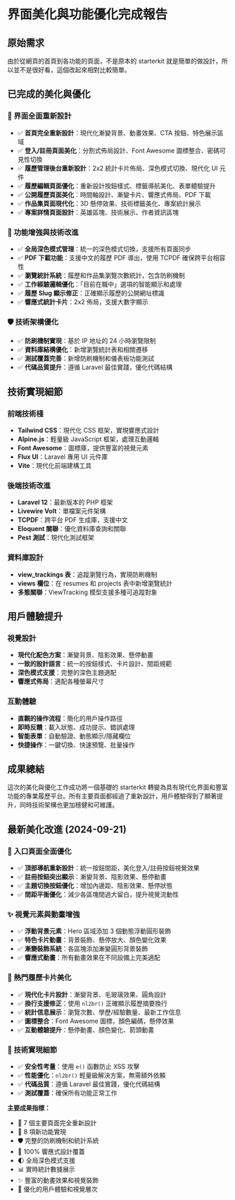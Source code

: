 # 界面美化與功能優化完成報告

## 原始需求
由於從網頁的首頁到各功能的頁面，不是原本的 starterkit 就是簡單的做設計，所以並不是很好看，這個改起來相對比較簡單。

## 已完成的美化與優化

### 🎨 界面全面重新設計
- ✅ **首頁完全重新設計**：現代化漸變背景、動畫效果、CTA 按鈕、特色展示區域
- ✅ **登入/註冊頁面美化**：分割式佈局設計、Font Awesome 圖標整合、密碼可見性切換
- ✅ **履歷管理後台重新設計**：2x2 統計卡片佈局、深色模式切換、現代化 UI 元件
- ✅ **履歷編輯頁面優化**：重新設計按鈕樣式、標籤導航美化、表單體驗提升
- ✅ **公開履歷頁面美化**：時間軸設計、漸變卡片、響應式佈局、PDF 下載
- ✅ **作品集頁面現代化**：3D 懸停效果、技術標籤美化、專案統計展示
- ✅ **專案詳情頁面設計**：英雄區塊、技術展示、作者資訊區塊

### 🔧 功能增強與技術改進
- ✅ **全局深色模式管理**：統一的深色模式切換，支援所有頁面同步
- ✅ **PDF 下載功能**：支援中文的履歷 PDF 導出，使用 TCPDF 確保跨平台相容性
- ✅ **瀏覽統計系統**：履歷和作品集瀏覽次數統計，包含防刷機制
- ✅ **工作經驗邏輯優化**：「目前在職中」選項的智能顯示和處理
- ✅ **履歷 Slug 顯示修正**：正確顯示履歷的公開網址標識
- ✅ **響應式統計卡片**：2x2 佈局，支援大數字顯示

### 🛡️ 技術架構優化
- ✅ **防刷機制實現**：基於 IP 地址的 24 小時瀏覽限制
- ✅ **資料庫結構優化**：新增瀏覽統計表和相關遷移
- ✅ **測試覆蓋完善**：新增防刷機制和儀表板功能測試
- ✅ **代碼品質提升**：遵循 Laravel 最佳實踐，優化代碼結構

## 技術實現細節

### 前端技術棧
- **Tailwind CSS**：現代化 CSS 框架，實現響應式設計
- **Alpine.js**：輕量級 JavaScript 框架，處理互動邏輯
- **Font Awesome**：圖標庫，提供豐富的視覺元素
- **Flux UI**：Laravel 專用 UI 元件庫
- **Vite**：現代化前端建構工具

### 後端技術改進
- **Laravel 12**：最新版本的 PHP 框架
- **Livewire Volt**：單檔案元件架構
- **TCPDF**：跨平台 PDF 生成庫，支援中文
- **Eloquent 關聯**：優化資料庫查詢和關聯
- **Pest 測試**：現代化測試框架

### 資料庫設計
- **view_trackings 表**：追蹤瀏覽行為，實現防刷機制
- **views 欄位**：在 resumes 和 projects 表中新增瀏覽統計
- **多態關聯**：ViewTracking 模型支援多種可追蹤對象

## 用戶體驗提升

### 視覺設計
- **現代化配色方案**：漸變背景、陰影效果、懸停動畫
- **一致的設計語言**：統一的按鈕樣式、卡片設計、間距規範
- **深色模式支援**：完整的深色主題適配
- **響應式佈局**：適配各種螢幕尺寸

### 互動體驗
- **直觀的操作流程**：簡化的用戶操作路徑
- **即時反饋**：載入狀態、成功提示、錯誤處理
- **智能表單**：自動驗證、動態顯示/隱藏欄位
- **快捷操作**：一鍵切換、快速預覽、批量操作

## 成果總結

這次的美化與優化工作成功將一個基礎的 starterkit 轉變為具有現代化界面和豐富功能的專業履歷平台。所有主要頁面都經過了重新設計，用戶體驗得到了顯著提升，同時技術架構也更加穩健和可維護。

## 最新美化改進 (2024-09-21)

### 🎯 入口頁面全面優化
- ✅ **頂部導航重新設計**：統一按鈕間距，美化登入/註冊按鈕視覺效果
- ✅ **註冊按鈕突出顯示**：漸變背景、陰影效果、懸停動畫
- ✅ **主題切換按鈕優化**：增加內邊距、陰影效果、懸停狀態
- ✅ **間距平衡優化**：減少各區塊間過大留白，提升視覺流動性

### ✨ 視覺元素與動畫增強
- ✅ **浮動背景元素**：Hero 區域添加 3 個動態浮動圓形裝飾
- ✅ **特色卡片動畫**：背景裝飾、懸停放大、顏色變化效果
- ✅ **漸變裝飾系統**：各區塊添加漸變圓形背景裝飾
- ✅ **響應式動畫**：所有動畫效果在不同設備上完美適配

### 🎨 熱門履歷卡片美化
- ✅ **現代化卡片設計**：漸變背景、毛玻璃效果、圓角設計
- ✅ **換行支援修正**：使用 `nl2br()` 正確顯示履歷摘要換行
- ✅ **統計信息展示**：瀏覽次數、學歷/經驗數量、最新工作信息
- ✅ **圖標整合**：Font Awesome 圖標，顏色編碼，懸停效果
- ✅ **互動體驗提升**：懸停動畫、顏色變化、箭頭動畫

### 🔧 技術實現細節
- ✅ **安全性考量**：使用 `e()` 函數防止 XSS 攻擊
- ✅ **性能優化**：`nl2br()` 輕量級解決方案，無需額外依賴
- ✅ **代碼品質**：遵循 Laravel 最佳實踐，優化代碼結構
- ✅ **測試覆蓋**：確保所有功能正常工作

**主要成果指標：**
- 🎨 7 個主要頁面完全重新設計
- 🔧 8 項新功能實現
- 🛡️ 完整的防刷機制和統計系統
- 📱 100% 響應式設計覆蓋
- 🌓 全局深色模式支援
- 📊 實時統計數據展示
- ✨ 豐富的動畫效果和視覺裝飾
- 🎯 優化的用戶體驗和視覺層次
